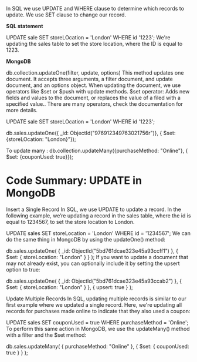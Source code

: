 In SQL we use UPDATE and WHERE clause to determine which records to update.
We use SET clause to change our record.

**SQL statement**

UPDATE sale SET storeLOcation = 'London' WHERE id '1223';
We're updating the sales table to set the store location, where the ID is equal to 1223.

**MongoDB**

db.collection.updateOne(filter, update, options)
This method updates one document.
It accepts three arguments, a filter document, and update document, and an options object.
When updating the document, we use operators like $set or $push with update methods.
$set operator: Adds new fields and values to the document, or replaces the value of a filed with a specified value..
There are many operators, check the documentation for more details.

UPDATE sale SET storeLOcation = 'London' WHERE id '1223';

db.sales.updateOne({ _id: ObjectId("976912349763021756r")}, { $set: {storeLOcation: "London}"});

To update many :
db.collection.updateMany({purchaseMethod: "Online"}, { $set: {couponUsed: true}});

# Code Summary: UPDATE in MongoDB

Insert a Single Record
In SQL, we use UPDATE to update a record. In the following example, we’re updating a record in the sales table, where the id is equal to 1234567, to set the store location to London.

UPDATE sales SET storeLocation = 'London' WHERE id = '1234567';
We can do the same thing in MongoDB by using the updateOne() method:

db.sales.updateOne(
  { _id: ObjectId("5bd761dcae323e45a93ccff1") },
  { $set: { storeLocation: "London" } }
);
If you want to update a document that may not already exist, you can optionally include it by setting the upsert option to true:

db.sales.updateOne(
  { _id: ObjectId("5bd761dcae323e45a93ccab2") },
  { $set: { storeLocation: "London" } },
  { upsert: true }
);


Update Multiple Records
In SQL, updating multiple records is similar to our first example where we updated a single record. Here, we're updating all records for purchases made online to indicate that they also used a coupon:

UPDATE sales SET couponUsed = true WHERE purchaseMethod = 'Online';
To perform this same action in MongoDB, we use the updateMany() method with a filter and the $set method:

db.sales.updateMany(
 { purchaseMethod: "Online" },
  { $set:  { couponUsed: true } }
);